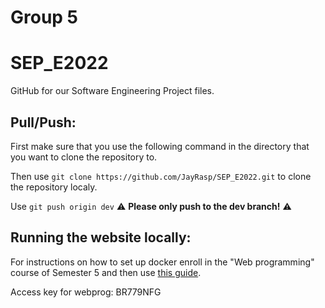 # Group 5
# SEP_E2022
GitHub for our Software Engineering Project files.

## Pull/Push:
First make sure that you use the following command in the directory that you want to clone the repository to.

Then use `git clone https://github.com/JayRasp/SEP_E2022.git` to clone the repository localy.

Use `git push origin dev` :warning: __Please only push to the dev branch!__ :warning:

## Running the website locally:
For instructions on how to set up docker enroll in the "Web programming" course of Semester 5 and then use [this guide](https://moodle.uni.lu/pluginfile.php/52494/mod_resource/content/4/docker.pdf).

Access key for webprog: BR779NFG
